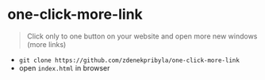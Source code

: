 # one-click-more-link
> Click only to one button on your website and open more new windows (more links)

* `git clone https://github.com/zdenekpribyla/one-click-more-link`
* open `index.html` in browser
